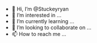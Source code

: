 - 👋 Hi, I’m @Stuckeyryan
- 👀 I’m interested in ...
- 🌱 I’m currently learning ...
- 💞️ I’m looking to collaborate on ...
- 📫 How to reach me ...

<!---
Stuckeyryan/Stuckeyryan is a ✨ special ✨ repository because its `README.md` (this file) appears on your GitHub profile.
You can click the Preview link to take a look at your changes.
--->
